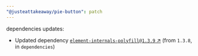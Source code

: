 ```yaml
---
"@justeattakeaway/pie-button": patch
---
```

dependencies updates:
  - Updated dependency [`element-internals-polyfill@1.3.9` ↗︎](https://www.npmjs.com/package/element-internals-polyfill/v/1.3.9) (from `1.3.8`, in `dependencies`)
